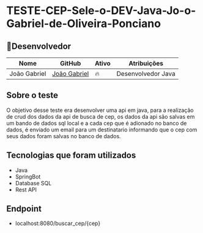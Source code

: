 # TESTE-CEP-Sele-o-DEV-Java-Jo-o-Gabriel-de-Oliveira-Ponciano

## 👤Desenvolvedor

| Nome                                              | GitHub                                           | Ativo | Atribuições                   |
| ------------------------------------------------- | -------------------------------------------      | ----- | ----------------------------- |
| João Gabriel                                      | [João Gabriel](https://github.com/Jotage777)     | 🔥    | Desenvolvedor Java            |

## Sobre o teste

O objetivo desse teste era desenvolver uma api em java, para a realização de crud dos dados da api de busca de cep, os dados da api são salvas em um bando de dados sql local e a cada cep que é adionado no banco de dados, é enviado um email para um destinatario informando que o cep com seus dados foram salvas no banco de dados.

## Tecnologias que foram utilizados
- Java
 - SpringBot
 - Database SQL
 - Rest API
## Endpoint
- localhost:8080/buscar_cep/{cep}
